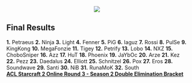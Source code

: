 <div id="q" style="padding: 0 10px;">
<center><img src="http://oi35.tinypic.com/f4e5ph.jpg"></center>
<h2>Final Results</h2>
<p>
<b>1.</b> Petraeus
<b>2.</b> Ninja
<b>3.</b> Light
<b>4.</b> Fenner
<b>5.</b> PiG
<b>6.</b> Iaguz
<b>7.</b> Rossi
<b>8.</b> PulSe
<b>9.</b> KingKong
<b>10.</b> MegaFonzie
<b>11.</b> Tigey
<b>12.</b> Petrify
<b>13.</b> Lobo
<b>14.</b> NXZ
<b>15.</b> ChoboSniper
<b>16.</b> Azz
<b>17.</b> HuT
<b>18.</b> Phoenix
<b>19.</b> JaYbOc
<b>20.</b> Arze
<b>21.</b> Kez
<b>22.</b> Pezz
<b>23.</b> Daedalus
<b>24.</b> Elliott
<b>25.</b> Schnitzel
<b>26.</b> Pox
<b>27.</b> Eros
<b>28.</b> Soundwave
<b>29.</b> Santi
<b>30.</b> NiB
<b>31.</b> RunaMoK
<b>32.</b> South
<br><b>
<a href="http://challonge.com/ACLSC2OR3">ACL Starcraft 2 Online Round 3 - Season 2 Double Elimination Bracket</a><b>
</b></b></p>
</div>